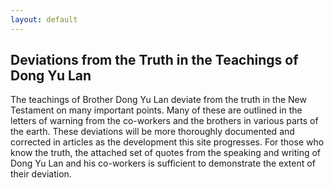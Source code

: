 ```yaml
---
layout: default
---
```


## Deviations from the Truth in the Teachings of Dong Yu Lan

The teachings of Brother Dong Yu Lan deviate from the truth in the New Testament on many important points. Many of these are outlined in the letters of warning from the co-workers and the brothers in various parts of the earth. These deviations will be more thoroughly documented and corrected in articles as the development this site progresses. For those who know the truth, the attached set of quotes from the speaking and writing of Dong Yu Lan and his co-workers is sufficient to demonstrate the extent of their deviation. 